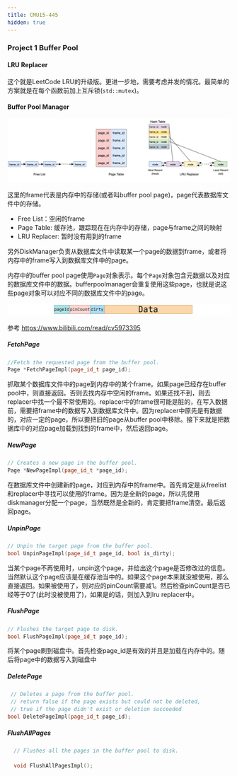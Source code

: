 ```yaml
---
title: CMU15-445
hidden: true
---
```


### Project 1 Buffer Pool

#### LRU Replacer

这个就是LeetCode LRU的升级版。更进一步地，需要考虑并发的情况。最简单的方案就是在每个函数前加上互斥锁(`std::mutex`)。


#### Buffer Pool Manager
![15-445-project1](figures/15-445-project1.png)

这里的frame代表是内存中的存储(或者叫buffer pool page)，page代表数据库文件中的存储。

* Free List：空闲的frame
* Page Table: 缓存池，跟踪现在在内存中的存储，page与frame之间的映射
* LRU Replacer: 暂时没有用到的frame

另外DiskManager负责从数据库文件中读取某一个page的数据到frame，或者将内存中的frame写入到数据库文件中的page。


内存中的buffer pool page使用`Page`对象表示。每个`Page`对象包含元数据以及对应的数据库文件中的数据。bufferpoolmanager会重复使用这些page，也就是说这些page对象可以对应不同的数据库文件中的page。

![](figures/page_object.png)


参考 https://www.bilibili.com/read/cv5973395

##### FetchPage

```cpp
//Fetch the requested page from the buffer pool.
Page *FetchPageImpl(page_id_t page_id);
```

抓取某个数据库文件中的page到内存中的某个frame。如果page已经存在buffer pool中，则直接返回。否则去找内存中空闲的frame。如果还找不到，则去replacer中找一个最不常使用的。replacer中的frame很可能是脏的，在写入数据前，需要把frame中的数据写入到数据库文件中。因为replacer中原先是有数据的，对应一定的page，所以要把旧的page从buffer pool中移除。接下来就是把数据库中的对应page加载到找到的frame中，然后返回page。


##### NewPage

```cpp
// Creates a new page in the buffer pool.
Page *NewPageImpl(page_id_t *page_id);
```

在数据库文件中创建新的page，对应到内存中的frame中。首先肯定是从freelist和replacer中寻找可以使用的frame。因为是全新的page，所以先使用diskmanager分配一个page，当然既然是全新的，肯定要把frame清空。最后返回page。


##### UnpinPage

```cpp
// Unpin the target page from the buffer pool.
bool UnpinPageImpl(page_id_t page_id, bool is_dirty);
```

当某个page不再使用时，unpin这个page，并给出这个page是否修改过的信息。当然默认这个page应该是在缓存池当中的。如果这个page本来就没被使用，那么直接返回。如果被使用了，则对应的pinCount需要减1。然后检查pinCount是否已经等于0了(此时没被使用了)，如果是的话，则加入到lru replacer中。


##### FlushPage

```cpp
// Flushes the target page to disk.
bool FlushPageImpl(page_id_t page_id);
```

将某个page刷到磁盘中。首先检查page_id是有效的并且是加载在内存中的。随后将page中的数据写入到磁盘中


##### DeletePage

  ```cpp
   // Deletes a page from the buffer pool.
   // return false if the page exists but could not be deleted,
   // true if the page didn't exist or deletion succeeded
  bool DeletePageImpl(page_id_t page_id);
  ```

##### FlushAllPages

```cpp
  // Flushes all the pages in the buffer pool to disk.
  
  void FlushAllPagesImpl();
  ```

